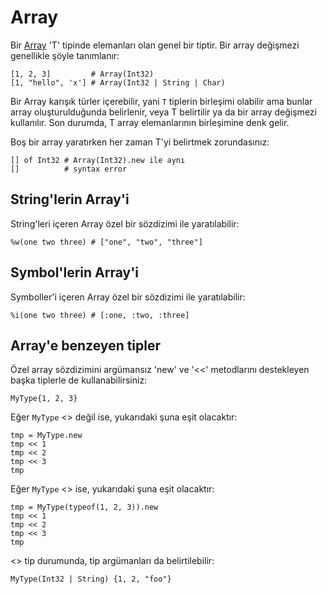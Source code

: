 # Array

Bir [Array](http://crystal-lang.org/api/Array.html) 'T' tipinde elemanları olan genel bir tiptir.
Bir array değişmezi genellikle şöyle tanımlanır:

```crystal
[1, 2, 3]         # Array(Int32)
[1, "hello", 'x'] # Array(Int32 | String | Char)
```

Bir Array karışık türler içerebilir, yani `T`  tiplerin birleşimi olabilir ama bunlar array oluşturulduğunda belirlenir, veya T belirtilir ya da bir array değişmezi kullanılır. Son durumda, T array elemanlarının birleşimine denk gelir.

Boş bir array yaratırken her zaman T'yi belirtmek zorundasınız:

```crystal
[] of Int32 # Array(Int32).new ile aynı
[]          # syntax error
```

## String'lerin Array'i

String'leri içeren Array özel bir sözdizimi ile yaratılabilir:

```crystal
%w(one two three) # ["one", "two", "three"]
```

## Symbol'lerin Array'i

Symboller'i içeren Array özel bir sözdizimi ile yaratılabilir:

```crystal
%i(one two three) # [:one, :two, :three]
```

## Array'e benzeyen tipler

Özel array sözdizimini argümansız 'new' ve '<<' metodlarını destekleyen başka tiplerle de kullanabilirsiniz:

```crystal
MyType{1, 2, 3}
```

Eğer `MyType` <<generic>> değil ise, yukarıdaki şuna eşit olacaktır:

```crystal
tmp = MyType.new
tmp << 1
tmp << 2
tmp << 3
tmp
```

Eğer `MyType` <<generic>> ise, yukarıdaki şuna eşit olacaktır:

```crystal
tmp = MyType(typeof(1, 2, 3)).new
tmp << 1
tmp << 2
tmp << 3
tmp
```

<<Generic>> tip durumunda, tip argümanları da belirtilebilir:

```crystal
MyType(Int32 | String) {1, 2, "foo"}
```
